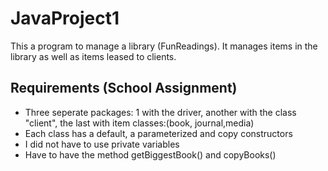 # JavaProject1
This a program to manage a library (FunReadings). It manages items in the library as well as items leased to clients.
## Requirements (School Assignment)
* Three seperate packages: 1 with the driver, another with the class "client", the last with item classes:(book, journal,media)
* Each class has a default, a parameterized and copy constructors
* I did not have to use private variables
* Have to have the method getBiggestBook() and copyBooks()
